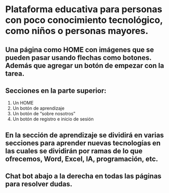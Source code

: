 # Plataforma educativa para personas con poco conocimiento tecnológico, como niños o personas mayores.

## Una página como HOME con imágenes que se pueden pasar usando flechas como botones. Además que agregar un botón de empezar con la tarea.

## Secciones en la parte superior:

1. Un HOME
2. Un botón de aprendizaje
3. Un botón de “sobre nosotros”
4. Un botón de registro e inicio de sesión

## En la sección de aprendizaje se dividirá en varias secciones para aprender nuevas         tecnologías en las cuales se dividirán por ramas de lo que ofrecemos, Word, Excel, IA, programación, etc.

## Chat bot abajo a la derecha en todas las páginas para resolver dudas.
